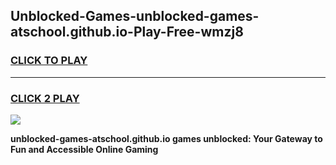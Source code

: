 
## Unblocked-Games-unblocked-games-atschool.github.io-Play-Free-wmzj8
<h3>
<a href="https://premium76.site?title=unblocked-games-atschool.github.io&ref=22A">CLICK TO PLAY</a></h3>
<hr>

<h3>
<a href="https://premium76.site?title=unblocked-games-atschool.github.io&ref=22A">CLICK 2 PLAY</a>
  
</h3>

<a href="https://premium76.site?title=unblocked-games-atschool.github.io&ref=22A"><img src="https://clearcache.store/games.png"></a>


**unblocked-games-atschool.github.io games unblocked: Your Gateway to Fun and Accessible Online Gaming**
